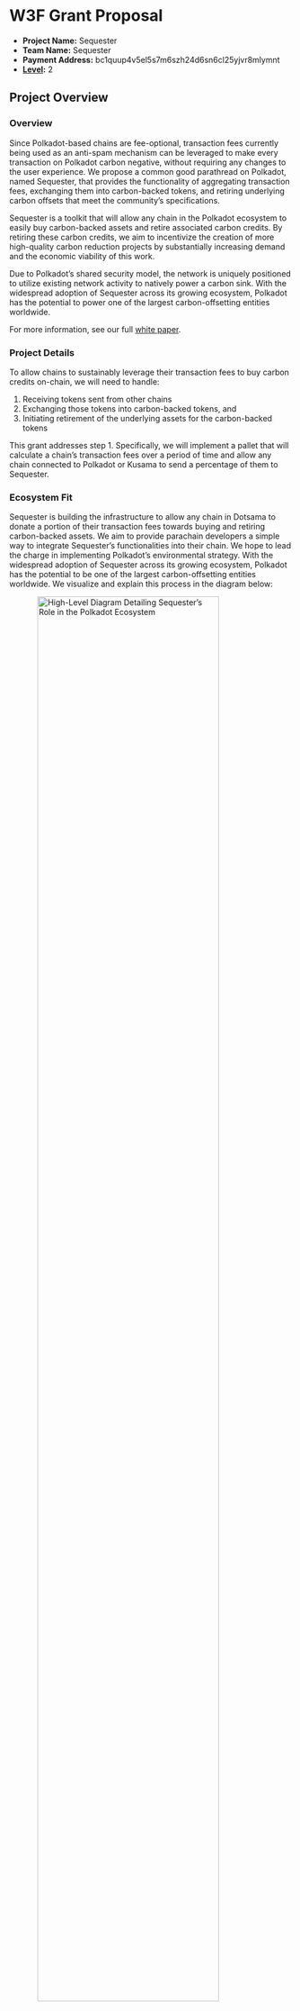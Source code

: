 # W3F Grant Proposal

- **Project Name:** Sequester
- **Team Name:** Sequester
- **Payment Address:** bc1quup4v5el5s7m6szh24d6sn6cl25yjvr8mlymnt
- **[Level](https://github.com/w3f/Grants-Program/tree/master#level_slider-levels):** 2

## Project Overview

### Overview

Since Polkadot-based chains are fee-optional, transaction fees currently being used as an anti-spam mechanism can be leveraged to make every transaction on Polkadot carbon negative, without requiring any changes to the user experience. We propose a common good parathread on Polkadot, named Sequester, that provides the functionality of aggregating transaction fees, exchanging them into carbon-backed tokens, and retiring underlying carbon offsets that meet the community’s specifications.

Sequester is a toolkit that will allow any chain in the Polkadot ecosystem to easily buy carbon-backed assets and retire associated carbon credits. By retiring these carbon credits, we aim to incentivize the creation of more high-quality carbon reduction projects by substantially increasing demand and the economic viability of this work.

Due to Polkadot’s shared security model, the network is uniquely positioned to utilize existing network activity to natively power a carbon sink. With the widespread adoption of Sequester across its growing ecosystem, Polkadot has the potential to power one of the largest carbon-offsetting entities worldwide.

For more information, see our full [white paper](https://docs.google.com/document/d/15L7bO8dnx1XvWpS6ZRi4wEmSTV5yEnON_wEhaGJnHpQ/).

### Project Details

To allow chains to sustainably leverage their transaction fees to buy carbon credits on-chain, we will need to handle:

1. Receiving tokens sent from other chains
2. Exchanging those tokens into carbon-backed tokens, and
3. Initiating retirement of the underlying assets for the carbon-backed tokens

This grant addresses step 1. Specifically, we will implement a pallet that will calculate a chain’s transaction fees over a period of time and allow any chain connected to Polkadot or Kusama to send a percentage of them to Sequester.

### Ecosystem Fit

Sequester is building the infrastructure to allow any chain in Dotsama to donate a portion of their transaction fees towards buying and retiring carbon-backed assets.  We aim to provide parachain developers a simple way to integrate Sequester’s functionalities into their chain.  We hope to lead the charge in implementing Polkadot’s environmental strategy. With the widespread adoption of Sequester across its growing ecosystem, Polkadot has the potential to be one of the largest carbon-offsetting entities worldwide. We visualize and explain this process in the diagram below:

<img alt="High-Level Diagram Detailing Sequester’s Role in the Polkadot Ecosystem" src="https://user-images.githubusercontent.com/16585653/167210224-2c3692f0-ec2c-47d5-b7ae-b4df1a1bee11.png" style="display:block;margin-left:auto;margin-right:auto;width:80%">

## Team

### Team members

- Brendan Edelson - Full Stack Developer
- Ethan Brown - Full Stack Developer

### Contact

- **Contact Name:** Sequester Team
- **Contact Email:** sequester.chain@gmail.com
- **Website**: Coming Soon (tbd)

### Legal Structure

- **Registered Address:** UniSearch Inc. 800 N. State Street, Suite 403, Dover, DE 19901, United States
- **Registered Legal Entity:** Sequester Chain LLC.

### Team's experience

- Brendan Edelson - Software Engineer at CTRL-Labs. Bachelor of Science, Computer Science from Stanford University.
- Ethan Brown - Software Engineer at Instagram. Bachelor of Science, Computer Science from Stanford University.

### Team Github Repos

- Code for the pallet will live here: <https://github.com/SequesterChain/pallets>
- Code for the Sequester chain will live here: <https://github.com/SequesterChain/Sequester-node>

### Individual Github Repos

- Brendan: <https://github.com/brendanedelson>
- Ethan: <https://github.com/esbrown>

### Team LinkedIn Profiles (if available)

- Brendan: ​​<https://www.linkedin.com/in/brendanedelson/>
- Ethan: <https://www.linkedin.com/in/ethanbrown2/>

## Development Status

For the past two+ months, we have been fleshing out the technical implementation details and meeting regularly with several members of Web3 Foundation and Parity Technologies: Marta Moranduzzo, Joe Petrowski, Raul Romanutti, Otar Shakarishvili, and a one-off intro meeting with David Hawaig.

The Bitgreen team will be our initial ecosystem partner and will be responsible for bridging Carbon Credits on-chain in a sustainable manner.

We also attended the AmsterDOT conference and established working connections with several parachain teams in the ecosystem.

## Development Roadmap

### Overview

- **Total Estimated duration:** 5 weeks
- **Total Effort:**  2 FTE
- **Total Costs:** $25000

### Milestone 1

- **Estimated duration:** 5 weeks
- **Total Effort:**  2 FTE
- **Costs:** $25000

Goal - Implement a pallet that allows chains to calculate transaction fees used on-chain during a period of time and send those funds from their treasury via XCM to the Sequester chain.

| Number | Deliverable | Specification |
| -----: | ----------- | ------------- |
| 0a. | License | Apache 2.0 |
| 0b. | Documentation | We will provide documentation on how to add our pallet to a Substrate chain and an overview of the configuration options. |
| 0c. | Testing | Our code will have full unit-test coverage to ensure functionality and robustness. We will also provide documentation describing how to run these tests. |
| 0d. | Docker | We will provide a Dockerfile(s) to run a test node in order to test that our pallet functions correctly. |
| 1. | Calculate Transaction Fees | Inside our pallet, we will create a method that calculates the transaction fees over a period of x blocks. For the fee-calculation, we will be using an off-chain worker to index the transaction fees on a per-block basis and store that calculation in off-chain storage. |  
| 2. | Send to Sequester | Implement a method that will retrieve the sum of transaction fees from offchain-storage and will send a percentage (a configurable variable) of them to Sequester's chain via XCM every x blocks (also a configurable variable). This transfer process will be automated so that no manual transfer will be needed by the parachain through governance. This method will also handle resetting the proper off-chain variables. |  
| 3. | Article/Tutorial | We will provide a full tutorial outlining how to add the pallet to your chain. This will be added to the wiki of the sequester website.
| 4. | Weight estimation | We will provide reasonable weight estimations, e.g., using benchmarking. |

## Future Plans

1. Creation of Common-Good Chain to receive tokens from chains that implement the Transaction Fee pallet
2. Integration with leading ecosystem DEX to swap substrate tokens for carbon credit-backed tokens
3. Auditing and security analysis of Sequester chain and pallet
4. Sequester website to host our documentation and wikis to allow easy onboarding for other chains
5. Onboarding of Sequester onto Kusama
6. Integration with our first parachain partner for initiating carbon retirement functionality
7. Onboarding of partner Parachain teams
8. Onboarding of Sequester onto Polkadot
9. UI for visualizing Sequester’s impact
10. Integration with future partners and increased offerings of ESG tokens

## Additional Information

**How did you hear about the Grants Program?** Personal Recommendation
